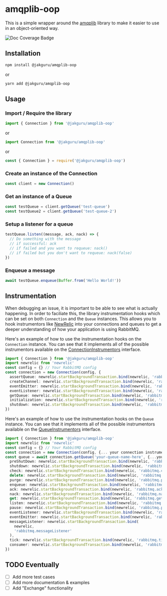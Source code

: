 # amqplib-oop

This is a simple wrapper around the [amqplib](https://www.npmjs.com/package/amqplib) library to make it easier to use in an object-oriented way.

![Doc Coverage Badge](./coverage.svg)

## Installation

```bash
npm install @jakguru/amqplib-oop
```

or

```bash
yarn add @jakguru/amqplib-oop
```

## Usage

### Import / Require the library

```typescript
import { Connection } from '@jakguru/amqplib-oop'
```

or

```typescript
import Connection from '@jakguru/amqplib-oop'
```

or

```javascript
const { Connection } = require('@jakguru/amqplib-oop')
```

### Create an instance of the Connection

```typescript
const client = new Connection()
```

### Get an instance of a Queue

```typescript
const testQueue = client.getQueue('test-queue')
const testQueue2 = client.getQueue('test-queue-2')
```

### Setup a listener for a queue

```typescript
testQueue.listen((message, ack, nack) => {
  // Do something with the message
  // if successful: ack
  // if failed and you want to requeue: nack()
  // if failed but you don't want to requeue: nack(false)
})
```

### Enqueue a message

```typescript
await testQueue.enqueue(Buffer.from('Hello World!'))
```

## Instrumentation

When debugging an issue, it is important to be able to see what is actually happening. In order to faciliate this, the library instrumentation hooks which can be set on both `Connection` and the `Queue` instances.
This allows you to hook instrumentors like [NewRelic](https://docs.newrelic.com/docs/apm/agents/nodejs-agent/api-guides/nodejs-agent-api/) into your connections and queues to get a deeper understanding of how your application is using RabbitMQ.

Here's an example of how to use the instrumentation hooks on the `Connection` instance.
You can see that it implements all of the possible instrumentors available on the [ConnectionInstrumentors](https://jakguru.github.io/amqplib-oop/interfaces/ConnectionInstrumentors.html) interface.

```typescript
import { Connection } from '@jakguru/amqplib-oop'
import newrelic from 'newrelic'
const config = {} // Your RabbitMQ config
const connection = new Connection(config, {
  assertQueue: newrelic.startBackgroundTransaction.bind(newrelic, 'rabbitmq.assertQueue'),
  createChannel: newrelic.startBackgroundTransaction.bind(newrelic, 'rabbitmq.createChannel'),
  eventEmitter: newrelic.startBackgroundTransaction.bind(newrelic, 'rabbitmq.eventEmitter'),
  eventListener: newrelic.startBackgroundTransaction.bind(newrelic, 'rabbitmq.eventListener'),
  getQueue: newrelic.startBackgroundTransaction.bind(newrelic, 'rabbitmq.getQueue'),
  initialization: newrelic.startBackgroundTransaction.bind(newrelic, 'rabbitmq.initialization'),
  shutdown: newrelic.startBackgroundTransaction.bind(newrelic, 'rabbitmq.shutdown'),
})
```

Here's an example of how to use the instrumentation hooks on the `Queue` instance.
You can see that it implements all of the possible instrumentors available on the [QueueInstrumentors](https://jakguru.github.io/amqplib-oop/interfaces/QueueInstrumentors.html) interface.

```typescript
import { Connection } from '@jakguru/amqplib-oop'
import newrelic from 'newrelic'
const config = {} // Your RabbitMQ config
const connection = new Connection(config, {... your connection instrumentation hooks ...})
const queue = await connection.getQueue('your-queue-name-here', {...your queue options}, {
  preShutDown: newrelic.startBackgroundTransaction.bind(newrelic, 'rabbitmq.preShutDown'),
  shutdown: newrelic.startBackgroundTransaction.bind(newrelic, 'rabbitmq.shutdown'),
  check: newrelic.startBackgroundTransaction.bind(newrelic, 'rabbitmq.check'),
  delete: newrelic.startBackgroundTransaction.bind(newrelic, 'rabbitmq.delete'),
  purge: newrelic.startBackgroundTransaction.bind(newrelic, 'rabbitmq.purge'),
  enqueue: newrelic.startBackgroundTransaction.bind(newrelic, 'rabbitmq.enqueue'),
  ack: newrelic.startBackgroundTransaction.bind(newrelic, 'rabbitmq.ack'),
  nack: newrelic.startBackgroundTransaction.bind(newrelic, 'rabbitmq.nack'),
  get: newrelic.startBackgroundTransaction.bind(newrelic, 'rabbitmq.get'),
  listen: newrelic.startBackgroundTransaction.bind(newrelic, 'rabbitmq.listen'),
  pause: newrelic.startBackgroundTransaction.bind(newrelic, 'rabbitmq.pause'),
  eventListener: newrelic.startBackgroundTransaction.bind(newrelic, 'rabbitmq.eventListener'),
  eventEmitter: newrelic.startBackgroundTransaction.bind(newrelic, 'rabbitmq.eventEmitter'),
  messageListener: newrelic.startBackgroundTransaction.bind(
    newrelic,
    'rabbitmq.messageListener'
  ),
  tick: newrelic.startBackgroundTransaction.bind(newrelic, 'rabbitmq.tick'),
  consumer: newrelic.startBackgroundTransaction.bind(newrelic, 'rabbitmq.consumer'),
})
```

## TODO Eventually

- [ ] Add more test cases
- [ ] Add more documentation & examples
- [ ] Add "Exchange" functionality
